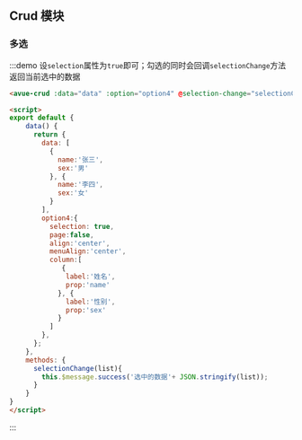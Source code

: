 <script>
export default {
    data() {
      return {
        data: [
          {
            name:'张三',
            sex:'男'
          }, {
            name:'李四',
            sex:'女'
          }
        ],
        option4:{
          selection: true,
          page:false,
          align:'center',
          menuAlign:'center',
          column:[
             {
              label:'姓名',
              prop:'name'
            }, {
              label:'性别',
              prop:'sex'
            }
          ]
        },
      };
    },
    methods: {
      selectionChange(list){
        this.$message.success('选中的数据'+ JSON.stringify(list));
      }
    }
}
</script>

<style>

</style>

## Crud 模块



### 多选

:::demo  设`selection`属性为`true`即可；勾选的同时会回调`selectionChange`方法返回当前选中的数据
```html
<avue-crud :data="data" :option="option4" @selection-change="selectionChange"></avue-crud>

<script>
export default {
    data() {
      return {
        data: [
          {
            name:'张三',
            sex:'男'
          }, {
            name:'李四',
            sex:'女'
          }
        ],
        option4:{
          selection: true,
          page:false,
          align:'center',
          menuAlign:'center',
          column:[
             {
              label:'姓名',
              prop:'name'
            }, {
              label:'性别',
              prop:'sex'
            }
          ]
        },
      };
    },
    methods: {
      selectionChange(list){
        this.$message.success('选中的数据'+ JSON.stringify(list));
      }
    }
}
</script>
```
:::